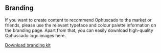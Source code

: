 ## Branding

If you want to create content to recommend Ophuscado to the market or friends, please use the relevant typeface and colour palette information on the branding page. Apart from that, you can easily download high-quality Ophuscado logo images here.

[Download branding kit](/files/branding-kit.zip)
